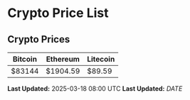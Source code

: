 # Crypto Price List

## Crypto Prices
| Bitcoin | Ethereum | Litecoin |
| ------- | -------- | -------- |
| $83144 | $1904.59 | $89.59 |
**Last Updated:** 2025-03-18 08:00 UTC
**Last Updated:** $DATE$
